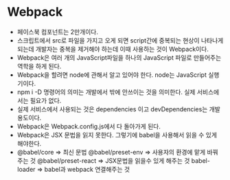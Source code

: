 # Webpack
- 페이스북 컴포넌트는 2만개이다. 
- 스크립트에서 src로 파일을 가지고 오게 되면 script간에 중복되는 현상이 나타나게 되는데 개발자는 중복을 제거해야 하는데 이때 사용하는 것이 Webpack이다.
- Webpack은 여러 개의 JavaScript파일을 하나의 JavaScript 파일로 만들어주는 역학을 하게 된다.
- Webpack을 할려면 node에 관해서 알고 있어야 한다. node는 JavaScript 실행기이다.
- npm i -D 명령어의 의미는 개발에서 밖에 안쓰이는 것을 의미한다. 실제 서비스에서는 필요가 없다.
- 실제 서비스에서 사용되는 것은 dependencies 이고 devDependencies는 개발 용도이다.
- Webpack은 Webpack.config.js에서 다 돌아가게 된다. 
- Webpack은 JSX 문법을 읽지 못한다. 그렇기에 babel을 사용해서 읽을 수 있게 해야한다.
- @babel/core => 최신 문법 @babel/preset-env => 사용자의 환경에 맡게 바꿔주는 것 @babel/preset-react => JSX문법을 읽을수 있게 해주는 것 babel-loader => babel과 webpack 연결해주는 것
